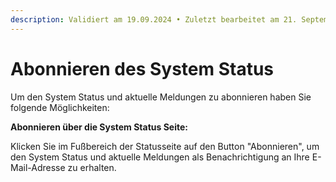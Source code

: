 ```yaml
---
description: Validiert am 19.09.2024 • Zuletzt bearbeitet am 21. September 2024
---
```


# Abonnieren des System Status

Um den System Status und aktuelle Meldungen zu abonnieren haben Sie folgende Möglichkeiten:

**Abonnieren über die System Status Seite:**

Klicken Sie im Fußbereich der Statusseite auf den Button "Abonnieren", um den System Status und aktuelle Meldungen als Benachrichtigung an Ihre E-Mail-Adresse zu erhalten. &#x20;
